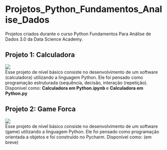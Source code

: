 # Projetos_Python_Fundamentos_Analise_Dados
Projetos criados durante o curso Python Fundamentos Para Análise de Dados 3.0 da Data Science Academy.

## Projeto 1: Calculadora
<div> <img src="https://i.giphy.com/media/QytRJAvwnaU7rvvjxC/giphy.webp"></div>
Esse projeto de nível básico consiste no desenvolvimento de um software (calculadora) utilizando a linguagem Python. Ele foi pensado como programação estruturada (sequência, decisão, interação (repetição).
Disponível como: <b> Calculadora em Python.ipynb </b> e <b> Calculadora em Python.py </b>

## Projeto 2: Game Forca 
<div> <img src="https://media4.giphy.com/media/l2Jejk2uMOKvywrbG/giphy.gif?cid=790b7611e4e3c2f9bf2917858139faec9baba6018449a369&rid=giphy.gif&ct=g"> </div>
Esse projeto de nível básico consiste no desenvolvimento de um software (game) utilizando a linguagem Python. Ele foi pensado como programação orientada a objetos e foi construído no Pycharm.
Disponível como: (em breve)
